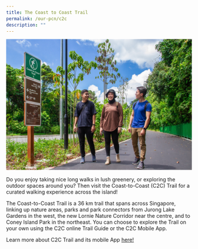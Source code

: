 ```yaml
---
title: The Coast to Coast Trail
permalink: /our-pcn/c2c
description: ""
---
```

![Alt text for image on Isomer site](/images/C2C%20Hero.jpg)

Do you enjoy taking nice long walks in lush greenery, or exploring the outdoor spaces around you? Then visit the Coast-to-Coast (C2C) Trail for a curated walking experience across the island!

The Coast-to-Coast Trail is a 36 km trail that spans across Singapore, linking up nature areas, parks and park connectors from Jurong Lake Gardens in the west, the new Lornie Nature Corridor near the centre, and to Coney Island Park in the northeast. You can choose to explore the Trail on your own using the C2C online Trail Guide or the C2C Mobile App.

Learn more about C2C Trail and its mobile App [here!](https://www.nparks.gov.sg/c2c)